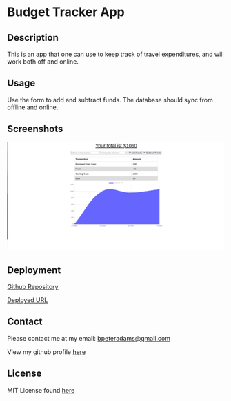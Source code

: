 # Budget Tracker App

## Description

This is an app that one can use to keep track of travel expenditures, and will work both off and online.

## Usage

Use the form to add and subtract funds. The database should sync from offline and online.

## Screenshots

![budget tracker](./budgettracker.png)

## Deployment

[Github Repository](https://github.com/thebadams/budget-tracker.git)

[Deployed URL](https://badams-budget-tracker.herokuapp.com)

## Contact

Please contact me at my email: [bpeteradams@gmail.com](mailto:bpeteradams@gmail.com)

View my github profile [here](https://github.com/thebadams)

## License

MIT License found [here](./LICENSE)